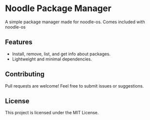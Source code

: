 # Noodle Package Manager

A simple package manager made for noodle-os. Comes included with noodle-os

## Features
- Install, remove, list, and get info about packages.
- Lightweight and minimal dependencies.

## Contributing
Pull requests are welcome! Feel free to submit issues or suggestions.

## License
This project is licensed under the MIT License.